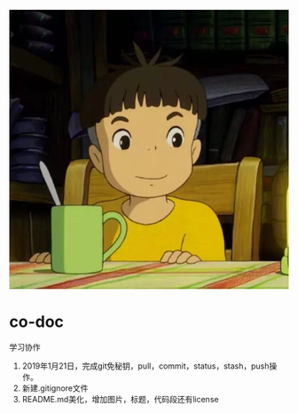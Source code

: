<p align="center" >
  <img src="https://github.com/ljxf/asset/blob/master/co-doc/1.jpg" alt="萌萌哒" title="萌萌哒" style="width: 600px">
</p>

# co-doc
学习协作

1. 2019年1月21日，完成git免秘钥，pull，commit，status，stash，push操作。
2. 新建.gitignore文件
3. README.md美化，增加图片，标题，代码段还有license